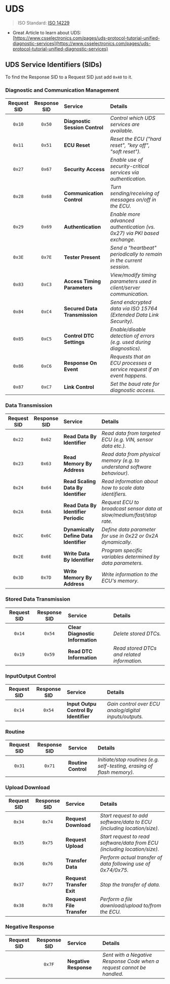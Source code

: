 # UDS

> ISO Standard: [ISO 14229](https://www.iso.org/search.html?q=ISO%2014229)

- Great Article to learn about UDS: [https://www.csselectronics.com/pages/uds-protocol-tutorial-unified-diagnostic-services](https://www.csselectronics.com/pages/uds-protocol-tutorial-unified-diagnostic-services)

## UDS Service Identifiers (SIDs)

To find the Response SID to a Request SID just add `0x40` to it.

### Diagnostic and Communication Management

| Request SID | Response SID | Service                        | Details                                                                  |
| :---------: | :----------: | :----------------------------- | :----------------------------------------------------------------------- |
|   `0x10`    |    `0x50`    | **Diagnostic Session Control** | *Control which UDS services are available.*                              |
|   `0x11`    |    `0x51`    | **ECU Reset**                  | *Reset the ECU ("hard reset", "key off", "soft reset").*                 |
|   `0x27`    |    `0x67`    | **Security Access**            | *Enable use of security-critical services via authentication.*           |
|   `0x28`    |    `0x68`    | **Communication Control**      | *Turn sending/receiving of messages on/off in the ECU.*                  |
|   `0x29`    |    `0x69`    | **Authentication**             | *Enable more advanced authentication (vs. 0x27) via PKI based exchange.* |
|   `0x3E`    |    `0x7E`    | **Tester Present**             | *Send a "heartbeat" periodically to remain in the current session.*      |
|   `0x83`    |    `0xC3`    | **Access Timing Parameters**   | *View/modify timing parameters used in client/server communication.*     |
|   `0x84`    |    `0xC4`    | **Secured Data Transmission**  | *Send endcrypted data via ISO 15764 (Extended Data Link Security).*      |
|   `0x85`    |    `0xC5`    | **Control DTC Settings**       | *Enable/disable detection of errors (e.g. used during diagnostics).*     |
|   `0x86`    |    `0xC6`    | **Response On Event**          | *Requests that an ECU processes a service request if an event happens.*  |
|   `0x87`    |    `0xC7`    | **Link Control**               | *Set the baud rate for diagnostic access.*                               |

### Data Transmission

| Request SID | Response SID | Service                                | Details                                                                   |
| :---------: | :----------: | :------------------------------------- | :------------------------------------------------------------------------ |
|   `0x22`    |    `0x62`    | **Read Data By Identifier**            | *Read data from targeted ECU (e.g. VIN, sensor data etc.).*               |
|   `0x23`    |    `0x63`    | **Read Memory By Address**             | *Read data from physical memory (e.g. to understand software behaviour).* |
|   `0x24`    |    `0x64`    | **Read Scaling Data By Identifier**    | *Read information about how to scale data identifiers.*                   |
|   `0x2A`    |    `0x6A`    | **Read Data By Identifier Periodic**   | *Request ECU to broadcast sensor data at slow/medium/fast/stop rate.*     |
|   `0x2C`    |    `0x6C`    | **Dynamically Define Data Identifier** | *Define data parameter for use in 0x22 or 0x2A dynamically.*              |
|   `0x2E`    |    `0x6E`    | **Write Data By Identifier**           | *Program specific variables determined by data parameters.*               |
|   `0x3D`    |    `0x7D`    | **Write Memory By Address**            | *Write information to the ECU's memory.*                                  |

### Stored Data Transmission

| Request SID | Response SID | Service                          | Details                                     |
| :---------: | :----------: | :------------------------------- | :------------------------------------------ |
|   `0x14`    |    `0x54`    | **Clear Diagnostic Information** | *Delete stored DTCs.*                       |
|   `0x19`    |    `0x59`    | **Read DTC Information**         | *Read stored DTCs and related information.* |

### InputOutput Control

| Request SID | Response SID | Service                               | Details                                                |
| :---------: | :----------: | :------------------------------------ | :----------------------------------------------------- |
|   `0x14`    |    `0x54`    | **Input Outpu Control By Identifier** | *Gain control over ECU analog/digital inputs/outputs.* |

### Routine

| Request SID | Response SID | Service | Details |
| :---------: | :----------: | :------ | :------ |
|`0x31`|`0x71`|**Routine Control**|*Initiate/stop routines (e.g. self-testing, erasing of flash memory).*|

### Upload Download

| Request SID | Response SID | Service | Details |
| :---------: | :----------: | :------ | :------ |
|`0x34`|`0x74`|**Request Download**|*Start request to add software/data to ECU (including location/size).*|
|`0x35`|`0x75`|**Request Upload**|*Start request to read software/data from ECU (including location/size).*|
|`0x36`|`0x76`|**Transfer Data**|*Perform actual transfer of data following use of 0x74/0x75.*|
|`0x37`|`0x77`|**Request Transfer Exit**|*Stop the transfer of data.*|
|`0x38`|`0x78`|**Request File Transfer**|*Perform a file download/upload to/from the ECU.*|

### Negative Response

| Request SID | Response SID | Service | Details |
| :---------: | :----------: | :------ | :------ |
||`0x7F`|**Negative Response**|*Sent with a Negative Response Code when a request cannot be handled.*|
